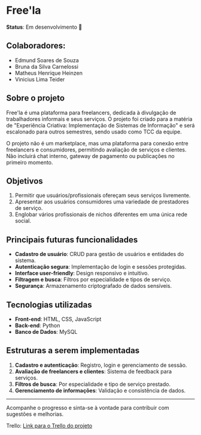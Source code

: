 # Free'la

**Status**: Em desenvolvimento 🚧

## Colaboradores:
- Edmund Soares de Souza
- Bruna da Silva Carnelossi
- Matheus Henrique Heinzen
- Vinicius Lima Teider

## Sobre o projeto
Free'la é uma plataforma para freelancers, dedicada à divulgação de trabalhadores informais e seus serviços. O projeto foi criado para a matéria de "Experiência Criativa: Implementação de Sistemas de Informação" e será escalonado para outros semestres, sendo usado como TCC da equipe.

O projeto não é um marketplace, mas uma plataforma para conexão entre freelancers e consumidores, permitindo avaliação de serviços e clientes. Não incluirá chat interno, gateway de pagamento ou publicações no primeiro momento.

## Objetivos
1. Permitir que usuários/profissionais ofereçam seus serviços livremente.
2. Apresentar aos usuários consumidores uma variedade de prestadores de serviço.
3. Englobar vários profissionais de nichos diferentes em uma única rede social.

## Principais futuras funcionalidades
- **Cadastro de usuário**: CRUD para gestão de usuários e entidades do sistema.
- **Autenticação segura**: Implementação de login e sessões protegidas.
- **Interface user-friendly**: Design responsivo e intuitivo.
- **Filtragem e busca**: Filtros por especialidade e tipos de serviço.
- **Segurança**: Armazenamento criptografado de dados sensíveis.

## Tecnologias utilizadas
- **Front-end**: HTML, CSS, JavaScript
- **Back-end**: Python
- **Banco de Dados**: MySQL

## Estruturas a serem implementadas
1. **Cadastro e autenticação**: Registro, login e gerenciamento de sessão.
2. **Avaliação de freelancers e clientes**: Sistema de feedback para serviços.
3. **Filtros de busca**: Por especialidade e tipo de serviço prestado.
4. **Gerenciamento de informações**: Validação e consistência de dados.

---
Acompanhe o progresso e sinta-se à vontade para contribuir com sugestões e melhorias.

Trello: [Link para o Trello do projeto](https://trello.com/invite/b/67be564609ead710a8ad4cd7/ATTI209ac0b23196682f9f6e65f3239080859571DAA2/projeto-ex2)
